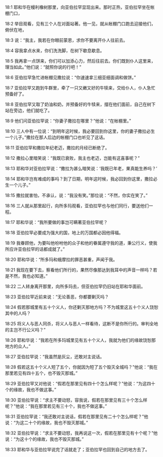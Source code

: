<a id="1"></a>18:1  耶和华在幔利橡树那里，向亚伯拉罕显现出来。那时正热，亚伯拉罕坐在帐棚门口，  

<a id="2"></a>18:2  举目观看，见有三个人在对面站著。他一见，就从帐棚门口跑去迎接他们，俯伏在地，  

<a id="3"></a>18:3  说：“我主，我若在你眼前蒙恩，求你不要离开仆人往前去。  

<a id="4"></a>18:4  容我拿点水来，你们洗洗脚，在树下歇息歇息。  

<a id="5"></a>18:5  我再拿一点饼来，你们可以加添心力，然后往前去。你们既到仆人这里来，理当如此。”他们说：“就照你说的行吧！”  

<a id="6"></a>18:6  亚伯拉罕急忙进帐棚见撒拉说：“你速速拿三细亚细面调和做饼。”  

<a id="7"></a>18:7  亚伯拉罕又跑到牛群里，牵了一只又嫩又好的牛犊来，交给仆人，仆人急忙预备好了。  

<a id="8"></a>18:8  亚伯拉罕又取了奶油和奶，并预备好的牛犊来，摆在他们面前，自己在树下站在旁边，他们就吃了。  

<a id="9"></a>18:9  他们问亚伯拉罕说：“你妻子撒拉在哪里？”他说：“在帐棚里。”  

<a id="10"></a>18:10  三人中有一位说：“到明年这时候，我必要回到你这里，你的妻子撒拉必生一个儿子。”撒拉在那人后边的帐棚门口也听见了这话。  

<a id="11"></a>18:11  亚伯拉罕和撒拉年纪老迈，撒拉的月经已断绝了。  

<a id="12"></a>18:12  撒拉心里暗笑说：“我既已衰败，我主也老迈，岂能有这喜事呢？”  

<a id="13"></a>18:13  耶和华对亚伯拉罕说：“撒拉为甚么暗笑说：‘我既已年老，果真能生养吗？’  

<a id="14"></a>18:14  耶和华岂有难成的事吗？到了日期，明年这时候，我必回到你这里，撒拉必生一个儿子。”  

<a id="15"></a>18:15  撒拉就害怕，不承认，说：“我没有笑。”那位说：“不然，你实在笑了。”  

<a id="16"></a>18:16  三人就从那里起行，向所多玛观看，亚伯拉罕也与他们同行，要送他们一程。  

<a id="17"></a>18:17  耶和华说：“我所要做的事岂可瞒著亚伯拉罕呢？  

<a id="18"></a>18:18  亚伯拉罕必要成为强大的国，地上的万国都必因他得福。  

<a id="19"></a>18:19  我眷顾他，为要叫他吩咐他的众子和他的眷属遵守我的道，秉公行义，使我所应许亚伯拉罕的话都成就了。”  

<a id="20"></a>18:20  耶和华说：“所多玛和蛾摩拉的罪恶甚重，声闻于我。  

<a id="21"></a>18:21  我现在要下去，察看他们所行的，果然尽像那达到我耳中的声音一样吗？若是不然，我也必知道。”  

<a id="22"></a>18:22  二人转身离开那里，向所多玛去，但亚伯拉罕仍旧站在耶和华面前。  

<a id="23"></a>18:23  亚伯拉罕近前来说：“无论善恶，你都要剿灭吗？  

<a id="24"></a>18:24  假若那城里有五十个义人，你还剿灭那地方吗？不为城里这五十个义人饶恕其中的人吗？  

<a id="25"></a>18:25  将义人与恶人同杀，将义人与恶人一样看待，这断不是你所行的。审判全地的主岂不行公义吗？”  

<a id="26"></a>18:26  耶和华说：“我若在所多玛城里见有五十个义人，我就为他们的缘故饶恕那地方的众人。”  

<a id="27"></a>18:27  亚伯拉罕说：“我虽然是灰尘，还敢对主说话。  

<a id="28"></a>18:28  假若这五十个义人短了五个，你就因为短了五个毁灭全城吗？”他说：“我在那里若见有四十五个，也不毁灭那城。”  

<a id="29"></a>18:29  亚伯拉罕又对他说：“假若在那里见有四十个怎么样呢？”他说：“为这四十个的缘故，我也不做这事。”  

<a id="30"></a>18:30  亚伯拉罕说：“求主不要动怒，容我说，假若在那里见有三十个怎么样呢？”他说：“我在那里若见有三十个，我也不做这事。”  

<a id="31"></a>18:31  亚伯拉罕说：“我还敢对主说话，假若在那里见有二十个怎么样呢？”他说：“为这二十个的缘故，我也不毁灭那城。”  

<a id="32"></a>18:32  亚伯拉罕说：“求主不要动怒，我再说这一次，假若在那里见有十个呢？”他说：“为这十个的缘故，我也不毁灭那城。”  

<a id="33"></a>18:33  耶和华与亚伯拉罕说完了话就走了；亚伯拉罕也回到自己的地方去了。  
